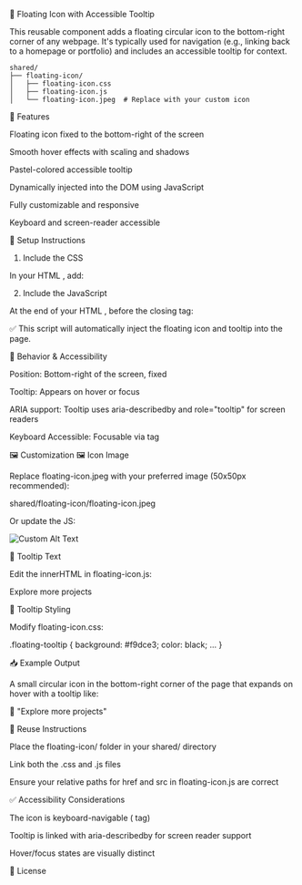 🧭 Floating Icon with Accessible Tooltip

This reusable component adds a floating circular icon to the bottom-right corner of any webpage. It's typically used for navigation (e.g., linking back to a homepage or portfolio) and includes an accessible tooltip for context.

```📁 Folder Structure
shared/
├── floating-icon/
│   ├── floating-icon.css
│   ├── floating-icon.js
│   └── floating-icon.jpeg  # Replace with your custom icon
```
🚀 Features

Floating icon fixed to the bottom-right of the screen

Smooth hover effects with scaling and shadows

Pastel-colored accessible tooltip

Dynamically injected into the DOM using JavaScript

Fully customizable and responsive

Keyboard and screen-reader accessible

🔧 Setup Instructions
1. Include the CSS

In your HTML <head>, add:

<link rel="stylesheet" href="shared/floating-icon/floating-icon.css">

2. Include the JavaScript

At the end of your HTML <body>, before the closing tag:

<script src="shared/floating-icon/floating-icon.js"></script>


✅ This script will automatically inject the floating icon and tooltip into the page.

🧩 Behavior & Accessibility

Position: Bottom-right of the screen, fixed

Tooltip: Appears on hover or focus

ARIA support: Tooltip uses aria-describedby and role="tooltip" for screen readers

Keyboard Accessible: Focusable via <a> tag

🖼️ Customization
🖼 Icon Image

Replace floating-icon.jpeg with your preferred image (50x50px recommended):

shared/floating-icon/floating-icon.jpeg


Or update the JS:

<img src="path/to/your-icon.png" alt="Custom Alt Text" />

🎯 Tooltip Text

Edit the innerHTML in floating-icon.js:

<div role="tooltip" id="homeTooltip" class="floating-tooltip">
  Explore more projects
</div>

🎨 Tooltip Styling

Modify floating-icon.css:

.floating-tooltip {
  background: #f9dce3;
  color: black;
  ...
}

📥 Example Output

A small circular icon in the bottom-right corner of the page that expands on hover with a tooltip like:

💬 "Explore more projects"

🔁 Reuse Instructions

Place the floating-icon/ folder in your shared/ directory

Link both the .css and .js files

Ensure your relative paths for href and src in floating-icon.js are correct

✅ Accessibility Considerations

The icon is keyboard-navigable (<a> tag)

Tooltip is linked with aria-describedby for screen reader support

Hover/focus states are visually distinct

📄 License
